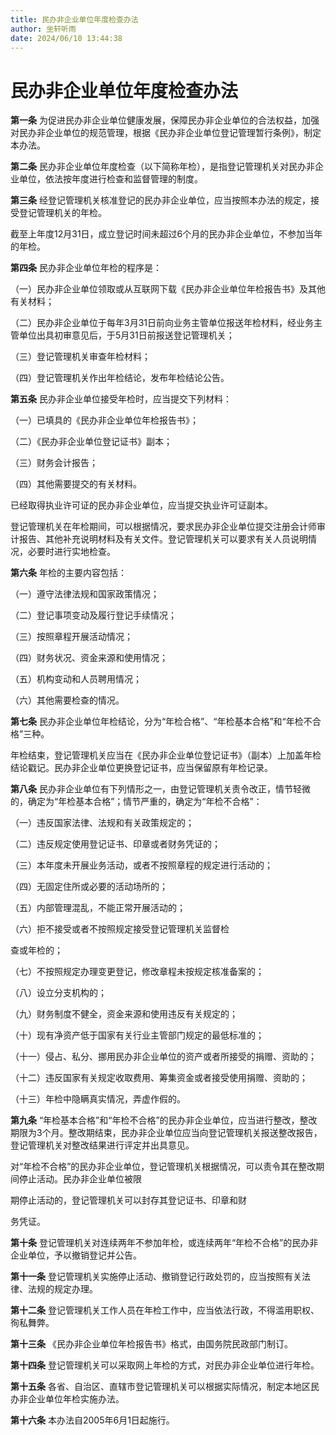 ```yaml
---
title: 民办非企业单位年度检查办法
author: 坐轩听雨
date: 2024/06/10 13:44:38
---
```


# 民办非企业单位年度检查办法

**第一条** 为促进民办非企业单位健康发展，保障民办非企业单位的合法权益，加强对民办非企业单位的规范管理，根据《民办非企业单位登记管理暂行条例》，制定本办法。

**第二条** 民办非企业单位年度检查（以下简称年检），是指登记管理机关对民办非企业单位，依法按年度进行检查和监督管理的制度。

**第三条** 经登记管理机关核准登记的民办非企业单位，应当按照本办法的规定，接受登记管理机关的年检。

截至上年度12月31日，成立登记时间未超过6个月的民办非企业单位，不参加当年的年检。

**第四条** 民办非企业单位年检的程序是：

（一）民办非企业单位领取或从互联网下载《民办非企业单位年检报告书》及其他有关材料；

（二）民办非企业单位于每年3月31日前向业务主管单位报送年检材料，经业务主管单位出具初审意见后，于5月31日前报送登记管理机关；

（三）登记管理机关审查年检材料；

（四）登记管理机关作出年检结论，发布年检结论公告。

**第五条** 民办非企业单位接受年检时，应当提交下列材料：

（一）已填具的《民办非企业单位年检报告书》；

（二）《民办非企业单位登记证书》副本；

（三）财务会计报告；

（四）其他需要提交的有关材料。

已经取得执业许可证的民办非企业单位，应当提交执业许可证副本。

登记管理机关在年检期间，可以根据情况，要求民办非企业单位提交注册会计师审计报告、其他补充说明材料及有关文件。登记管理机关可以要求有关人员说明情况，必要时进行实地检查。

**第六条** 年检的主要内容包括：

（一）遵守法律法规和国家政策情况；

（二）登记事项变动及履行登记手续情况；

（三）按照章程开展活动情况；

（四）财务状况、资金来源和使用情况；

（五）机构变动和人员聘用情况；

（六）其他需要检查的情况。

**第七条** 民办非企业单位年检结论，分为“年检合格”、“年检基本合格”和“年检不合格”三种。

年检结束，登记管理机关应当在《民办非企业单位登记证书》（副本）上加盖年检结论戳记。民办非企业单位更换登记证书，应当保留原有年检记录。

**第八条** 民办非企业单位有下列情形之一，由登记管理机关责令改正，情节轻微的，确定为“年检基本合格”；情节严重的，确定为“年检不合格”：

（一）违反国家法律、法规和有关政策规定的；

（二）违反规定使用登记证书、印章或者财务凭证的；

（三）本年度未开展业务活动，或者不按照章程的规定进行活动的；

（四）无固定住所或必要的活动场所的；

（五）内部管理混乱，不能正常开展活动的；

（六）拒不接受或者不按照规定接受登记管理机关监督检

查或年检的；

（七）不按照规定办理变更登记，修改章程未按规定核准备案的；

（八）设立分支机构的；

（九）财务制度不健全，资金来源和使用违反有关规定的；

（十）现有净资产低于国家有关行业主管部门规定的最低标准的；

（十一）侵占、私分、挪用民办非企业单位的资产或者所接受的捐赠、资助的；

（十二）违反国家有关规定收取费用、筹集资金或者接受使用捐赠、资助的；

（十三）年检中隐瞒真实情况，弄虚作假的。

**第九条** “年检基本合格”和“年检不合格”的民办非企业单位，应当进行整改，整改期限为3个月。整改期结束，民办非企业单位应当向登记管理机关报送整改报告，登记管理机关对整改结果进行评定并出具意见。

对“年检不合格”的民办非企业单位，登记管理机关根据情况，可以责令其在整改期间停止活动。民办非企业单位被限

期停止活动的，登记管理机关可以封存其登记证书、印章和财

务凭证。

**第十条** 登记管理机关对连续两年不参加年检，或连续两年“年检不合格”的民办非企业单位，予以撤销登记并公告。

**第十一条** 登记管理机关实施停止活动、撤销登记行政处罚的，应当按照有关法律、法规的规定办理。

**第十二条** 登记管理机关工作人员在年检工作中，应当依法行政，不得滥用职权、徇私舞弊。

**第十三条** 《民办非企业单位年检报告书》格式，由国务院民政部门制订。

**第十四条** 登记管理机关可以采取网上年检的方式，对民办非企业单位进行年检。

**第十五条** 各省、自治区、直辖市登记管理机关可以根据实际情况，制定本地区民办非企业单位年检实施办法。

**第十六条** 本办法自2005年6月1日起施行。 
